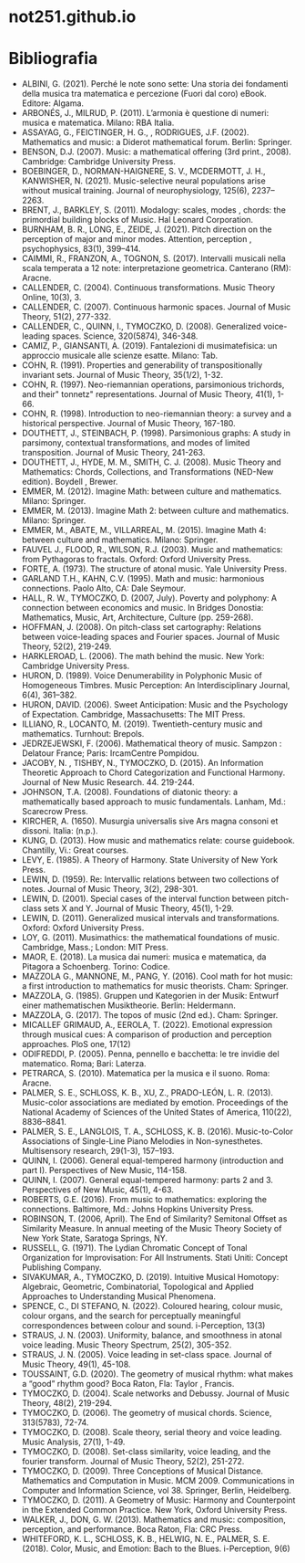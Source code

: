 # not251.github.io

# Bibliografia

- ALBINI, G. (2021). Perché le note sono sette: Una storia dei fondamenti della musica tra matematica e percezione (Fuori dal coro) eBook. Editore: Algama.
- ARBONÉS, J., MILRUD, P. (2011). L’armonia è questione di numeri: musica e matematica. Milano: RBA Italia.
- ASSAYAG, G., FEICTINGER, H. G., , RODRIGUES, J.F. (2002). Mathematics and music: a Diderot mathematical forum. Berlin: Springer.
- BENSON, D.J. (2007). Music: a mathematical offering (3rd print., 2008). Cambridge: Cambridge University Press.
- BOEBINGER, D., NORMAN-HAIGNERE, S. V., MCDERMOTT, J. H., KANWISHER, N. (2021). Music-selective neural populations arise without musical training. Journal of neurophysiology, 125(6), 2237–2263.
- BRENT, J., BARKLEY, S. (2011). Modalogy: scales, modes , chords: the primordial building blocks of Music. Hal Leonard Corporation.
- BURNHAM, B. R., LONG, E., ZEIDE, J. (2021). Pitch direction on the perception of major and minor modes. Attention, perception , psychophysics, 83(1), 399–414.
- CAIMMI, R., FRANZON, A., TOGNON, S. (2017). Intervalli musicali nella scala temperata a 12 note: interpretazione geometrica. Canterano (RM): Aracne.
- CALLENDER, C. (2004). Continuous transformations. Music Theory Online, 10(3), 3.
- CALLENDER, C. (2007). Continuous harmonic spaces. Journal of Music Theory, 51(2), 277-332.
- CALLENDER, C., QUINN, I., TYMOCZKO, D. (2008). Generalized voice-leading spaces. Science, 320(5874), 346-348.
- CAMIZ, P., GIANSANTI, A. (2019). Fantalezioni di musimatefisica: un approccio musicale alle scienze esatte. Milano: Tab.
- COHN, R. (1991). Properties and generability of transpositionally invariant sets. Journal of Music Theory, 35(1/2), 1-32.
- COHN, R. (1997). Neo-riemannian operations, parsimonious trichords, and their" tonnetz" representations. Journal of Music Theory, 41(1), 1-66.
- COHN, R. (1998). Introduction to neo-riemannian theory: a survey and a historical perspective. Journal of Music Theory, 167-180.
- DOUTHETT, J., STEINBACH, P. (1998). Parsimonious graphs: A study in parsimony, contextual transformations, and modes of limited transposition. Journal of Music Theory, 241-263.
- DOUTHETT, J., HYDE, M. M., SMITH, C. J. (2008). Music Theory and Mathematics: Chords, Collections, and Transformations (NED-New edition). Boydell , Brewer.
- EMMER, M. (2012). Imagine Math: between culture and mathematics. Milano: Springer.
- EMMER, M. (2013). Imagine Math 2: between culture and mathematics. Milano: Springer.
- EMMER, M., ABATE, M., VILLARREAL, M. (2015). Imagine Math 4: between culture and mathematics. Milano: Springer.
- FAUVEL J., FLOOD, R., WILSON, R.J. (2003). Music and mathematics: from Pythagoras to fractals. Oxford: Oxford University Press.
- FORTE, A. (1973). The structure of atonal music. Yale University Press.
- GARLAND T.H., KAHN, C.V. (1995). Math and music: harmonious connections. Paolo Alto, CA: Dale Seymour.
- HALL, R. W., TYMOCZKO, D. (2007, July). Poverty and polyphony: A connection between economics and music. In Bridges Donostia: Mathematics, Music, Art, Architecture, Culture (pp. 259-268).
- HOFFMAN, J. (2008). On pitch-class set cartography: Relations between voice-leading spaces and Fourier spaces. Journal of Music Theory, 52(2), 219-249. 
- HARKLEROAD, L. (2006). The math behind the music. New York: Cambridge University Press.
- HURON, D. (1989). Voice Denumerability in Polyphonic Music of Homogeneous Timbres. Music Perception: An Interdisciplinary Journal, 6(4), 361–382.
- HURON, DAVID. (2006). Sweet Anticipation: Music and the Psychology of Expectation. Cambridge, Massachusetts: The MIT Press.
- ILLIANO, R., LOCANTO, M. (2019). Twentieth-century music and mathematics. Turnhout: Brepols.
- JEDRZEJEWSKI, F. (2006). Mathematical theory of music. Sampzon : Delatour France; Paris: IrcamCentre Pompidou.
- JACOBY, N. , TISHBY, N., TYMOCZKO, D. (2015). An Information Theoretic Approach to Chord Categorization and Functional Harmony. Journal of New Music Research. 44. 219-244.
- JOHNSON, T.A. (2008). Foundations of diatonic theory: a mathematically based approach to music fundamentals. Lanham, Md.: Scarecrow Press.
- KIRCHER, A. (1650). Musurgia universalis sive Ars magna consoni et dissoni. Italia: (n.p.).
- KUNG, D. (2013). How music and mathematics relate: course guidebook. Chantilly, Vi.: Great courses.
- LEVY, E. (1985). A Theory of Harmony. State University of New York Press.
- LEWIN, D. (1959). Re: Intervallic relations between two collections of notes. Journal of Music Theory, 3(2), 298-301.
- LEWIN, D. (2001). Special cases of the interval function between pitch-class sets X and Y. Journal of Music Theory, 45(1), 1-29.
- LEWIN, D. (2011). Generalized musical intervals and transformations. Oxford: Oxford University Press.
- LOY, G. (2011). Musimathics: the mathematical foundations of music. Cambridge, Mass.; London: MIT Press.
- MAOR, E. (2018). La musica dai numeri: musica e matematica, da Pitagora a Schoenberg. Torino: Codice.
- MAZZOLA G., MANNONE, M., PANG, Y. (2016). Cool math for hot music: a first introduction to mathematics for music theorists. Cham: Springer.
- MAZZOLA, G. (1985). Gruppen und Kategorien in der Musik: Entwurf einer mathematischen Musiktheorie. Berlin: Heldermann.
- MAZZOLA, G. (2017). The topos of music (2nd ed.). Cham: Springer.
- MICALLEF GRIMAUD, A., EEROLA, T. (2022). Emotional expression through musical cues: A comparison of production and perception approaches. PloS one, 17(12)
- ODIFREDDI, P. (2005). Penna, pennello e bacchetta: le tre invidie del matematico. Roma; Bari: Laterza.
- PETRARCA, S. (2010). Matematica per la musica e il suono. Roma: Aracne.
- PALMER, S. E., SCHLOSS, K. B., XU, Z., PRADO-LEÓN, L. R. (2013). Music-color associations are mediated by emotion. Proceedings of the National Academy of Sciences of the United States of America, 110(22), 8836–8841.
- PALMER, S. E., LANGLOIS, T. A., SCHLOSS, K. B. (2016). Music-to-Color Associations of Single-Line Piano Melodies in Non-synesthetes. Multisensory research, 29(1-3), 157–193.
- QUINN, I. (2006). General equal-tempered harmony (introduction and part I). Perspectives of New Music, 114-158.
- QUINN, I. (2007). General equal-tempered harmony: parts 2 and 3. Perspectives of New Music, 45(1), 4-63.
- ROBERTS, G.E. (2016). From music to mathematics: exploring the connections. Baltimore, Md.: Johns Hopkins University Press.
- ROBINSON, T. (2006, April). The End of Similarity? Semitonal Offset as Similarity Measure. In annual meeting of the Music Theory Society of New York State, Saratoga Springs, NY.
- RUSSELL, G. (1971). The Lydian Chromatic Concept of Tonal Organization for Improvisation: For All Instruments. Stati Uniti: Concept Publishing Company.
- SIVAKUMAR, A., TYMOCZKO, D. (2019). Intuitive Musical Homotopy: Algebraic, Geometric, Combinatorial, Topological and Applied Approaches to Understanding Musical Phenomena.
- SPENCE, C., DI STEFANO, N. (2022). Coloured hearing, colour music, colour organs, and the search for perceptually meaningful correspondences between colour and sound. i-Perception, 13(3)
- STRAUS, J. N. (2003). Uniformity, balance, and smoothness in atonal voice leading. Music Theory Spectrum, 25(2), 305-352.
- STRAUS, J. N. (2005). Voice leading in set-class space. Journal of Music Theory, 49(1), 45-108.
- TOUSSAINT, G.D. (2020). The geometry of musical rhythm: what makes a “good” rhythm good? Boca Raton, Fla: Taylor , Francis.
- TYMOCZKO, D. (2004). Scale networks and Debussy. Journal of Music Theory, 48(2), 219-294.
- TYMOCZKO, D. (2006). The geometry of musical chords. Science, 313(5783), 72-74.
- TYMOCZKO, D. (2008). Scale theory, serial theory and voice leading. Music Analysis, 27(1), 1-49.
- TYMOCZKO, D. (2008). Set-class similarity, voice leading, and the fourier transform. Journal of Music Theory, 52(2), 251-272.
- TYMOCZKO, D. (2009). Three Conceptions of Musical Distance. Mathematics and Computation in Music. MCM 2009. Communications in Computer and Information Science, vol 38. Springer, Berlin, Heidelberg.
- TYMOCZKO, D. (2011). A Geometry of Music: Harmony and Counterpoint in the Extended Common Practice. New York, Oxford University Press.
- WALKER, J., DON, G. W. (2013). Mathematics and music: composition, perception, and performance. Boca Raton, Fla: CRC Press.
- WHITEFORD, K. L., SCHLOSS, K. B., HELWIG, N. E., PALMER, S. E. (2018). Color, Music, and Emotion: Bach to the Blues. i-Perception, 9(6) 
